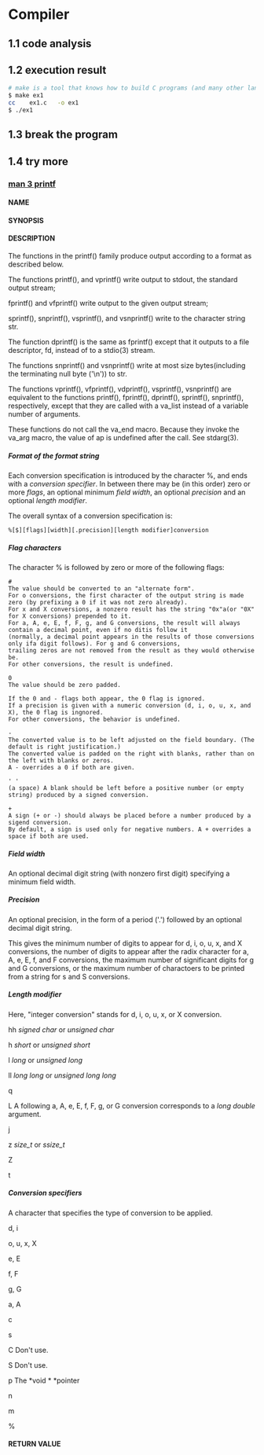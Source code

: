 # Compiler

## 1.1 code analysis

## 1.2 execution result

```bash
# make is a tool that knows how to build C programs (and many other languages).
$ make ex1
cc    ex1.c   -o ex1
$ ./ex1
```

## 1.3 break the program

## 1.4 try more

### [man 3 printf](https://man7.org/linux/man-pages/man3/printf.3.html)
  
#### NAME


#### SYNOPSIS


#### DESCRIPTION

The functions in the printf() family produce output according to a format as described below.

The functions printf(), and vprintf() write output to stdout, the standard output stream;

fprintf() and vfprintf() write output to the given output stream;

sprintf(), snprintf(), vsprintf(), and vsnprintf() write to the character string str.

The function dprintf() is the same as fprintf() except that it outputs to a file descriptor, fd, instead of to a stdio(3) stream.

The functions snprintf() and vsnprintf() write at most size bytes(including the terminating null byte ('\n')) to str.

The functions vprintf(), vfprintf(), vdprintf(), vsprintf(), vsnprintf() are equivalent to
the functions printf(), fprintf(), dprintf(), sprintf(), snprintf(), respectively,
except that they are called with a va_list instead of a variable number of arguments.

These functions do not call the va_end macro.
Because they invoke the va_arg macro, the value of ap is undefined after the call.  See stdarg(3).


##### Format of the format string

Each conversion specification is introduced by the character %, and ends with a *conversion specifier*.
In between there may be (in this order)
zero or more *flags*,
an optional minimum *field width*,
an optional *precision* and
an optional *length modifier*.

The overall syntax of a conversion specification is:

	%[$][flags][width][.precision][length modifier]conversion


##### Flag characters

The character % is followed by zero or more of the following flags:

	#
	The value should be converted to an "alternate form".
	For o conversions, the first character of the output string is made zero (by prefixing a 0 if it was not zero already).
	For x and X conversions, a nonzero result has the string "0x"a(or "0X" for X conversions) prepended to it.
	For a, A, e, E, f, F, g, and G conversions, the result will always contain a decimal point, even if no ditis follow it
	(normally, a decimal point appears in the results of those conversions only ifa digit follows). For g and G conversions,
	trailing zeros are not removed from the result as they would otherwise be.
	For other conversions, the result is undefined.

	0
	The value should be zero padded.

	If the 0 and - flags both appear, the 0 flag is ignored.
	If a precision is given with a numeric conversion (d, i, o, u, x, and X), the 0 flag is ingnored.
	For other conversions, the behavior is undefined.

	-
	The converted value is to be left adjusted on the field boundary. (The default is right justification.)
	The converted value is padded on the right with blanks, rather than on the left with blanks or zeros.
	A - overrides a 0 if both are given.

	' '
	(a space) A blank should be left before a positive number (or empty string) produced by a signed conversion.

	+
	A sign (+ or -) should always be placed before a number produced by a sigend conversion.
	By default, a sign is used only for negative numbers. A + overrides a space if both are used.


##### Field width

An optional decimal digit string (with nonzero first digit) specifying a minimum field width.



##### Precision

An optional precision, in the form of a period ('.') followed by an optional decimal digit string.

This gives
the minimum number of digits to appear for d, i, o, u, x, and X conversions,
the number of digits to appear after the radix character for a, A, e, E, f, and F conversions,
the maximum number of significant digits for g and G conversions, or
the maximum number of charactoers to be printed from a string for s and S conversions.


##### Length modifier

Here, "integer conversion" stands for d, i, o, u, x, or X conversion.


hh
*signed char* or *unsigned char*

h
*short* or *unsigned short*

l
*long* or *unsigned long*

ll
*long long* or *unsigned long long*

q

L
A following a, A, e, E, f, F, g, or G conversion corresponds to a *long double* argument.

j

z
*size_t* or *ssize_t*

Z

t


##### Conversion specifiers

A character that specifies the type of conversion to be applied.


d, i


o, u, x, X


e, E


f, F


g, G


a, A


c


s


C
Don't use.


S
Don't use.


p
The *void * *pointer


n


m


%




#### RETURN VALUE
